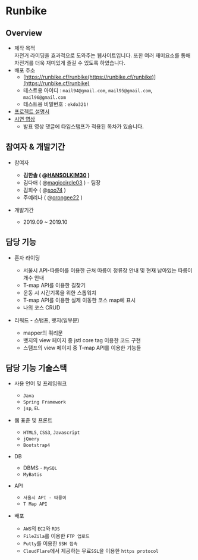 # Runbike

## Overview
* 제작 목적<br>
자전거 라이딩을 효과적으로 도와주는 웹사이트입니다. 또한 여러 재미요소를 통해 자전거를 더욱 재미있게 즐길 수 있도록 하였습니다.
* 배포 주소 
  * [https://runbike.cf/runbike(https://runbike.cf/runbike)](https://runbike.cf/runbike)
  * 테스트용 아이디 : `mail94@gmail.com`, `mail95@gmail.com`, `mail96@gmail.com`
  * 테스트용 비밀번호 : `ekdo321!`
* [프로젝트 설명서](https://docs.google.com/presentation/d/1-ev-xINKcZvE2PZuUH929ff95VMC-zH2X3Hujy5CaF4/edit?usp=sharing)
* [시연 영상](https://youtu.be/l89zUgKG4cw)
  * 발표 영상 댓글에 타임스탬프가 적용된 목차가 있습니다.

## 참여자 & 개발기간

* 참여자
  * **김한솔 ( @[HANSOLKIM30](https://github.com/HANSOLKIM30) )**   
  * 김다애 ( @[magiccircle03](https://github.com/magiccircle03) ) - 팀장 
  * 김희수 ( @[soo74](https://github.com/soo74) )  
  * 주예리나 ( @[orongee22](https://github.com/orongee22) )

* 개발기간
  * 2019.09 ~ 2019.10

## 담당 기능
* 혼자 라이딩
  * 서울시 API-따릉이를 이용한 근처 따릉이 정류장 안내 및 현재 남아있는 따릉이 개수 안내 
  * T-map API를 이용한 길찾기 
  * 운동 시 시간기록을 위한 스톱워치  
  * T-map API를 이용한 실제 이동한 코스 map에 표시 
  * 나의 코스 CRUD
  
* 리워드 - 스탬프, 뱃지(일부분)
   * mapper의 쿼리문 
   * 뱃지의 view 페이지 중 jstl core tag 이용한 코드 구현
   * 스탬프의 view 페이지 중 T-map API를 이용한 기능들


## 담당 기능 기술스택

* 사용 언어 및 프레임워크
  * `Java`
  * `Spring Framework`
  * `jsp`, `EL`
  
* 웹 표준 및 프론트
  * `HTML5`, `CSS3`, `Javascript`
  * `jQuery`
  * `Bootstrap4`

* DB
  * DBMS - `MySQL`
  * `MyBatis`
  
* API
  * `서울시 API - 따릉이`
  * `T Map API`

* 배포
  * `AWS`의 `EC2`와 `RDS`
  * `FileZila`를 이용한 `FTP 업로드`
  * `Putty`를 이용한 `SSH 접속`
  * `CloudFlare`에서 제공하는 무료`SSL`을 이용한 `https protocol`


